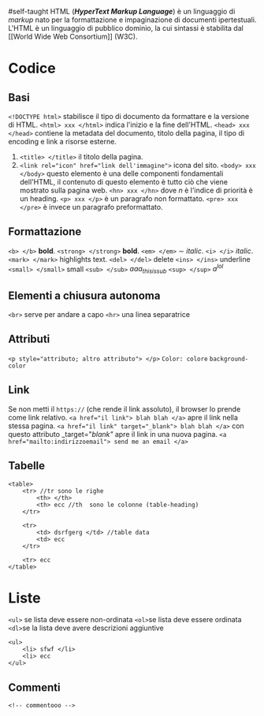 #self-taught 
HTML (___HyperText Markup Language___) è un linguaggio di _markup_ nato per la formattazione e impaginazione di documenti ipertestuali.
L'HTML è un linguaggio di pubblico dominio, la cui sintassi è stabilita dal [[World Wide Web Consortium]] (W3C).
# Codice
## Basi
`<!DOCTYPE html>` stabilisce il tipo di documento da formattare e la versione di HTML.
`<html> xxx </html>` indica l'inizio e la fine dell'HTML.
`<head> xxx </head>` contiene la metadata del documento, titolo della pagina, il tipo di encoding e link a risorse esterne.
1. `<title> </title>` il titolo della pagina.
2. `<link rel="icon" href="link dell'immagine">` icona del sito.
`<body> xxx </body>` questo elemento è una delle componenti fondamentali dell'HTML, il contenuto di questo elemento è tutto ciò che viene mostrato sulla pagina web.
`<hn> xxx </hn>` dove $n$ è l'indice di priorità è un heading.
`<p> xxx </p>` è un paragrafo non formattato.
`<pre> xxx </pre>` è invece un paragrafo preformattato.
## Formattazione
`<b> </b>` __bold__.
`<strong> </strong>` __bold__.
`<em> </em>` $\sim$ _italic_.
`<i> </i>` _italic_.
`<mark> </mark>` highlights text.
`<del> </del>` delete
`<ins> </ins>` underline
`<small> </small>` small
`<sub> </sub>` $aaa_{this is sub}$ 
`<sup> </sup>` $a^{lol}$ 
## Elementi a chiusura autonoma
`<br>` serve per andare a capo
`<hr>` una linea separatrice
## Attributi
`<p style="attributo; altro attributo"> </p>` 
`Color: colore` 
`background-color` 
## Link
Se non metti il `https://` (che rende il link assoluto), il browser lo prende come link relativo.
`<a href="il link"> blah blah </a>` apre il link nella stessa pagina.
`<a href="il link" target="_blank"> blah blah </a>` con questo attributo _target="_blank"_ apre il link in una nuova pagina.
`<a href="mailto:indirizzoemail"> send me an email </a>`
## Tabelle
```
<table>
	<tr> //tr sono le righe
		<th> </th>
		<th> ecc //th  sono le colonne (table-heading)
	</tr>
	
	<tr>
		<td> dsrfgerg </td> //table data
		<td> ecc
	</tr>
	
	<tr> ecc
</table>
```
# Liste
`<ul>` se lista deve essere non-ordinata
`<ol>`se lista deve essere ordinata
`<dl>`se la lista deve avere descrizioni aggiuntive
```
<ul>
	<li> sfwf </li>
	<li> ecc
</ul>
```
## Commenti
`<!-- commentooo -->`